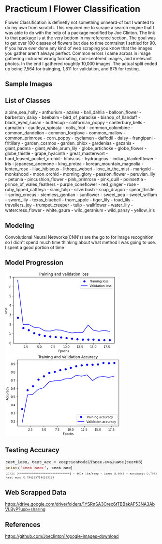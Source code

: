 # Practicum I Flower Classification
Flower Classification is definetly not something unheard-of but I wanted to do my own from scratch. This required me to scrape a search engine that I was able to do with the help of a package modified by Joe Clinton. The link to that package is at the very bottom in my reference section. The goal was to get over 100 classes of flowers but due to time contrainst I settled for 90. If you have ever done any kind of web scraping you know that the images you gather aren't always perfect. Common errors I came across in image gathering included wrong formating, non-centered images, and irrelevant photos. In the end I gathered roughtly 10,000 images. The actual split ended up being 7,564 for trainging, 1,811 for validation, and 875 for testing.

## Sample Images


## List of Classes
alpine_sea_holly - anthurium - azalea - ball_dahlia - balloon_flower - barberton_daisy - beebalm - bird_of_paradise - bishop_of_llandaff - black_eyed_susan - buttercup - californian_poppy - canterbury_bells - carnation - cautleya_spicata - colts_foot - common_colombine - common_dandelion - common_foxglove - common_mallow - common_primrose - corn_poppy - cyclamen - daffodil - daisy - frangipani - fritillary - garden_cosmos - garden_phlox - gardenias - gazania - giant_padma - giant_white_arum_lily - globe_artichoke - globe_flower - globe_thistle - grape_hyacinth - great_masterwort - hard_leaved_pocket_orchid - hibiscus - hydrangeas - indian_blanketflower - iris - japanese_anemone - king_protea - korean_mountain_magnolia - lenten_rose - lilac_hibiscus - lithops_weberi - love_in_the_mist - marigold - monkshood - moon_orchid - morning_glory - passion_flower - peruvian_lily - petunia - pincushion_flower - pink_primrose - pink_quill - poinsettia - prince_of_wales_feathers - purple_coneflower - red_ginger - rose - ruby_lipped_cattleya - siam_tulip - silverbush - snap_dragon - spear_thistle - spring_crocus - stemless_gentian - sunflower - sweet_pea - sweet_william - sword_lily - texas_bluebell - thorn_apple - tiger_lily - toad_lily - travellers_joy - trumpet_creeper - tulip - wallflower - water_lily - watercress_flower - white_gaura - wild_geranium - wild_pansy - yellow_iris

## Modeling
Convolutional Neural Networks(CNN's) are the go to for image recognition so I didn't spend much time thinking about what method I was going to use. I spent a good portion of time 

## Model Progression
![Model Loss Progression](Mode_Loss_Progression.png) ![Model Loss Progression](Model_Accuracy_Progression.png)

## Testing Accuracy
![Model Loss Progression](Testing_Command.png)
![Model Loss Progression](Testing_Accuracy.png)

## Web Scrapped Data
https://drive.google.com/drive/folders/1YSRnSA3Orec6tTBBakAF53NA3AbVLByP?usp=sharing

## References
https://github.com/Joeclinton1/google-images-download
